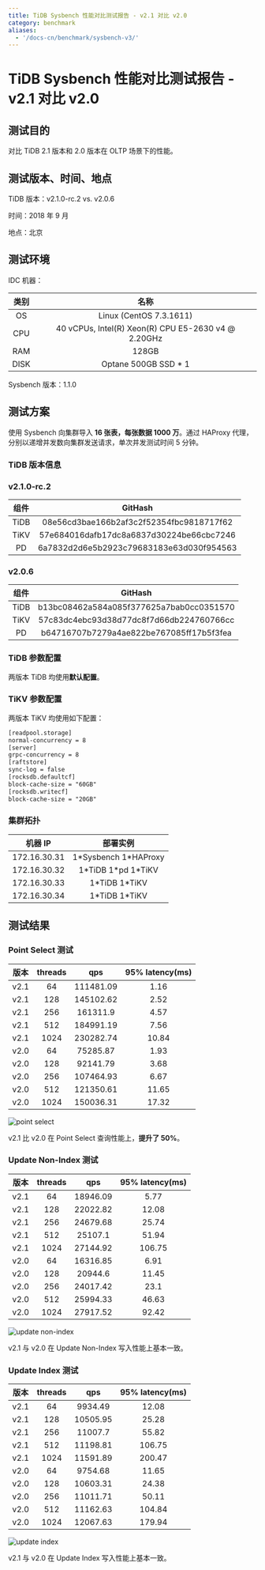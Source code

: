 ```yaml
---
title: TiDB Sysbench 性能对比测试报告 - v2.1 对比 v2.0
category: benchmark
aliases:
  - '/docs-cn/benchmark/sysbench-v3/'
---
```


# TiDB Sysbench 性能对比测试报告 - v2.1 对比 v2.0

## 测试目的

对比 TiDB 2.1 版本和 2.0 版本在 OLTP 场景下的性能。

## 测试版本、时间、地点

TiDB 版本：v2.1.0-rc.2 vs. v2.0.6

时间：2018 年 9 月

地点：北京

## 测试环境

IDC 机器：

|  类别  |                         名称                          |
|:----:|:---------------------------------------------------:|
|  OS  |               Linux (CentOS 7.3.1611)               |
| CPU  | 40 vCPUs, Intel(R) Xeon(R) CPU E5-2630 v4 @ 2.20GHz |
| RAM  |                        128GB                        |
| DISK |               Optane 500GB SSD \* 1               |

Sysbench 版本：1.1.0

## 测试方案

使用 Sysbench 向集群导入 **16 张表，每张数据 1000 万**。通过 HAProxy 代理，分别以递增并发数向集群发送请求，单次并发测试时间 5 分钟。

### TiDB 版本信息

### v2.1.0-rc.2

|  组件  |                 GitHash                  |
|:----:|:----------------------------------------:|
| TiDB | 08e56cd3bae166b2af3c2f52354fbc9818717f62 |
| TiKV | 57e684016dafb17dc8a6837d30224be66cbc7246 |
|  PD  | 6a7832d2d6e5b2923c79683183e63d030f954563 |

### v2.0.6

|  组件  |                 GitHash                  |
|:----:|:----------------------------------------:|
| TiDB | b13bc08462a584a085f377625a7bab0cc0351570 |
| TiKV | 57c83dc4ebc93d38d77dc8f7d66db224760766cc |
|  PD  | b64716707b7279a4ae822be767085ff17b5f3fea |

### TiDB 参数配置

两版本 TiDB 均使用**默认配置**。

### TiKV 参数配置

两版本 TiKV 均使用如下配置：

```txt
[readpool.storage]
normal-concurrency = 8
[server]
grpc-concurrency = 8
[raftstore]
sync-log = false
[rocksdb.defaultcf]
block-cache-size = "60GB"
[rocksdb.writecf]
block-cache-size = "20GB"
```

### 集群拓扑

|    机器 IP     |            部署实例             |
|:------------:|:---------------------------:|
| 172.16.30.31 | 1\*Sysbench 1\*HAProxy  |
| 172.16.30.32 | 1\*TiDB 1\*pd 1\*TiKV |
| 172.16.30.33 |     1\*TiDB 1\*TiKV     |
| 172.16.30.34 |     1\*TiDB 1\*TiKV     |

## 测试结果

### Point Select 测试

|  版本  | threads |    qps    | 95% latency(ms) |
|:----:|:-------:|:---------:|:---------------:|
| v2.1 |   64    | 111481.09 |      1.16       |
| v2.1 |   128   | 145102.62 |      2.52       |
| v2.1 |   256   | 161311.9  |      4.57       |
| v2.1 |   512   | 184991.19 |      7.56       |
| v2.1 |  1024   | 230282.74 |      10.84      |
| v2.0 |   64    | 75285.87  |      1.93       |
| v2.0 |   128   | 92141.79  |      3.68       |
| v2.0 |   256   | 107464.93 |      6.67       |
| v2.0 |   512   | 121350.61 |      11.65      |
| v2.0 |  1024   | 150036.31 |      17.32      |

![point select](/media/sysbench_v3_point_select.png)

v2.1 比 v2.0 在 Point Select 查询性能上，**提升了 50%**。

### Update Non-Index 测试

|  版本  | threads |   qps    | 95% latency(ms) |
|:----:|:-------:|:--------:|:---------------:|
| v2.1 |   64    | 18946.09 |      5.77       |
| v2.1 |   128   | 22022.82 |      12.08      |
| v2.1 |   256   | 24679.68 |      25.74      |
| v2.1 |   512   | 25107.1  |      51.94      |
| v2.1 |  1024   | 27144.92 |     106.75      |
| v2.0 |   64    | 16316.85 |      6.91       |
| v2.0 |   128   | 20944.6  |      11.45      |
| v2.0 |   256   | 24017.42 |      23.1       |
| v2.0 |   512   | 25994.33 |      46.63      |
| v2.0 |  1024   | 27917.52 |      92.42      |

![update non-index](/media/sysbench_v3_update_non_index.png)

v2.1 与 v2.0 在 Update Non-Index 写入性能上基本一致。

### Update Index 测试

|  版本  | threads |   qps    | 95% latency(ms) |
|:----:|:-------:|:--------:|:---------------:|
| v2.1 |   64    | 9934.49  |      12.08      |
| v2.1 |   128   | 10505.95 |      25.28      |
| v2.1 |   256   | 11007.7  |      55.82      |
| v2.1 |   512   | 11198.81 |     106.75      |
| v2.1 |  1024   | 11591.89 |     200.47      |
| v2.0 |   64    | 9754.68  |      11.65      |
| v2.0 |   128   | 10603.31 |      24.38      |
| v2.0 |   256   | 11011.71 |      50.11      |
| v2.0 |   512   | 11162.63 |     104.84      |
| v2.0 |  1024   | 12067.63 |     179.94      |

![update index](/media/sysbench_v3_update_index.png)

v2.1 与 v2.0 在 Update Index 写入性能上基本一致。
